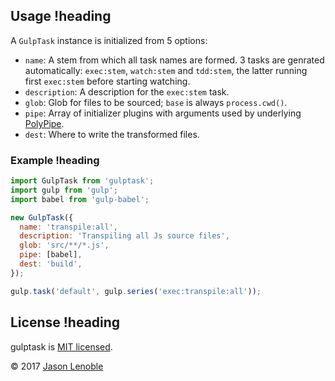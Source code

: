 ## Usage !heading

A `GulpTask` instance is initialized from 5 options:

* `name`: A stem from which all task names are formed. 3 tasks are genrated automatically: `exec:stem`, `watch:stem` and `tdd:stem`, the latter running first `exec:stem` before starting watching.
* `description`: A description for the `exec:stem` task.
* `glob`: Glob for files to be sourced; `base` is always `process.cwd()`.
* `pipe`: Array of initializer plugins with arguments used by underlying [PolyPipe](https://www.npmjs.com/package/polypipe).
* `dest`: Where to write the transformed files.

### Example !heading

```js
import GulpTask from 'gulptask';
import gulp from 'gulp';
import babel from 'gulp-babel';

new GulpTask({
  name: 'transpile:all',
  description: 'Transpiling all Js source files',
  glob: 'src/**/*.js',
  pipe: [babel],
  dest: 'build',
});

gulp.task('default', gulp.series('exec:transpile:all'));
```

## License !heading

gulptask is [MIT licensed](./LICENSE).

© 2017 [Jason Lenoble](mailto:jason.lenoble@gmail.com)
